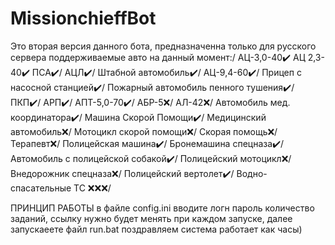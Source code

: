 # MissionchieffBot
Это вторая версия данного бота, предназначенна только для русского сервера поддерживаемые авто на данный момент:/
АЦ-3,0-40✔️
АЦ 2,3-40✔️
ПСА✔️/
АЦЛ✔️/
Штабной автомобиль✔️/
АЦ-9,4-60✔️/
Прицеп с насосной станцией✔️/
Пожарный автомобиль пенного тушения✔️/
ПКП✔️/
АРП✔️/
АПТ-5,0-70✔️/
АБР-5❌/
АЛ-42❌/
Автомобиль мед. координатора✔️/
Машина Скорой Помощи✔️/
Медицинский автомобиль❌/
Мотоцикл скорой помощи❌/
Скорая помощь❌/
Терапевт❌/
Полицейская машина✔️/
Бронемашина спецназа✔️/
Автомобиль с полицейской собакой✔️/
Полицейский мотоцикл❌/
Внедорожник спецназа❌/
Полицейский вертолет✔️/
Водно-спасательные ТС ❌❌❌/

ПРИНЦИП РАБОТЫ
в файле config.ini вводите логн пароль количество заданий, ссылку нужно будет менять при каждом запуске, далее запускаеете файл run.bat
поздравляем система работает как часы)









